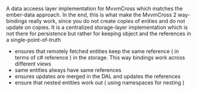 A data acceess layer implementation for MvvmCross which matches the ember-data approach.
In the end, this is what make the MvvmCross 2 way-bindings really work, since you do not create copies of enities and do not update on copies.
It is a centralized storage-layer implementation which is not there for persistence but rather for keeping object and the references in a single-point-of-truth

 - ensures that remotely fetched entities keep the same reference ( in terms of c# reference ) in the storage. This way bindings work across different views
 - same entities always have same references
 - ensures updates are merged in the DAL and updates the references
 - ensure that nested entities work out ( using namespaces for nesting )
